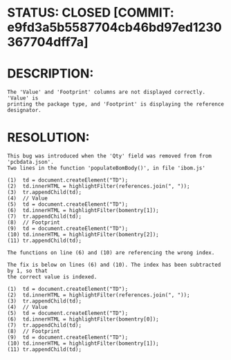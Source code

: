 # STATUS: CLOSED [COMMIT: e9fd3a5b5587704cb46bd97ed1230367704dff7a]

# DESCRIPTION:
    The 'Value' and 'Footprint' columns are not displayed correctly. 'Value' is 
    printing the package type, and 'Footprint' is displaying the reference designator.

# RESOLUTION: 
    This bug was introduced when the 'Qty' field was removed from from 'pcbdata.json'. 
    Two lines in the function 'populateBomBody()', in file 'ibom.js'

    (1)  td = document.createElement("TD");
    (2)  td.innerHTML = highlightFilter(references.join(", "));
    (3)  tr.appendChild(td);
    (4)  // Value
    (5)  td = document.createElement("TD");
    (6)  td.innerHTML = highlightFilter(bomentry[1]);
    (7)  tr.appendChild(td);
    (8)  // Footprint
    (9)  td = document.createElement("TD");
    (10) td.innerHTML = highlightFilter(bomentry[2]);
    (11) tr.appendChild(td);

    The functions on line (6) and (10) are referencing the wrong index.

    The fix is below on lines (6) and (10). The index has been subtracted by 1, so that 
    the correct value is indexed.

    (1)  td = document.createElement("TD");
    (2)  td.innerHTML = highlightFilter(references.join(", "));
    (3)  tr.appendChild(td);
    (4)  // Value
    (5)  td = document.createElement("TD");
    (6)  td.innerHTML = highlightFilter(bomentry[0]);
    (7)  tr.appendChild(td);
    (8)  // Footprint
    (9)  td = document.createElement("TD");
    (10) td.innerHTML = highlightFilter(bomentry[1]);
    (11) tr.appendChild(td);


